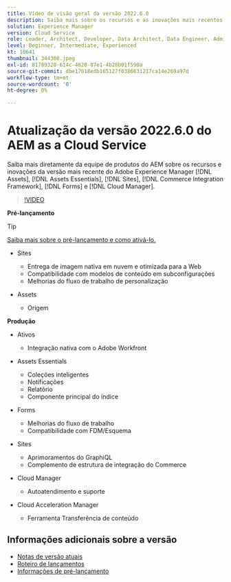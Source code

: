 ```yaml
---
title: Vídeo de visão geral da versão 2022.6.0
description: Saiba mais sobre os recursos e as inovações mais recentes da versão 2022-6-0 para o Adobe Experience Manager  [!DNL Assets Essentials], [!DNL Sites], [!DNL Screens], [!DNL Forms]  e  [!DNL Cloud Foundation].
solution: Experience Manager
version: Cloud Service
role: Leader, Architect, Developer, Data Architect, Data Engineer, Admin, User
level: Beginner, Intermediate, Experienced
kt: 10641
thumbnail: 344308.jpeg
exl-id: 81789320-614c-4628-87e1-4b28b01f590a
source-git-commit: dbe17018edb165127f0386631217ca14e269a97d
workflow-type: tm+mt
source-wordcount: '0'
ht-degree: 0%

---
```


# Atualização da versão 2022.6.0 do AEM as a Cloud Service

Saiba mais diretamente da equipe de produtos do AEM sobre os recursos e inovações da versão mais recente do Adobe Experience Manager [!DNL Assets], [!DNL Assets Essentials], [!DNL Sites], [!DNL Commerce Integration Framework], [!DNL Forms] e [!DNL Cloud Manager].

>[!VIDEO](https://video.tv.adobe.com/v/344308/?quality=12&learn=on)

**Pré-lançamento**

>[!TIP]
>
>[Saiba mais sobre o pré-lançamento e como ativá-lo.](https://experienceleague.adobe.com/docs/experience-manager-cloud-service/content/release-notes/prerelease.html?lang=pt-BR)

* Sites
   * Entrega de imagem nativa em nuvem e otimizada para a Web
   * Compatibilidade com modelos de conteúdo em subconfigurações
   * Melhorias do fluxo de trabalho de personalização

* Assets
   * Origem

**Produção**

* Ativos
   * Integração nativa com o Adobe Workfront

* Assets Essentials
   * Coleções inteligentes
   * Notificações
   * Relatório
   * Componente principal do índice

* Forms
   * Melhorias do fluxo de trabalho
   * Compatibilidade com FDM/Esquema

* Sites
   * Aprimoramentos do GraphiQL
   * Complemento de estrutura de integração do Commerce

* Cloud Manager
   * Autoatendimento e suporte

* Cloud Acceleration Manager
   * Ferramenta Transferência de conteúdo

<!--- Have questions about the release?  Discuss the release in [Experience League Communities](https://adobe.ly/3NDPR8Y). --->

## Informações adicionais sobre a versão

* [Notas de versão atuais](https://experienceleague.adobe.com/docs/experience-manager-cloud-service/content/release-notes/home.html?lang=pt-BR)
* [Roteiro de lançamentos](https://experienceleague.adobe.com/docs/experience-manager-release-information/aem-release-updates/update-releases-roadmap.html?lang=pt-BR)
* [Informações de pré-lançamento](https://experienceleague.adobe.com/docs/experience-manager-cloud-service/content/release-notes/prerelease.html)
